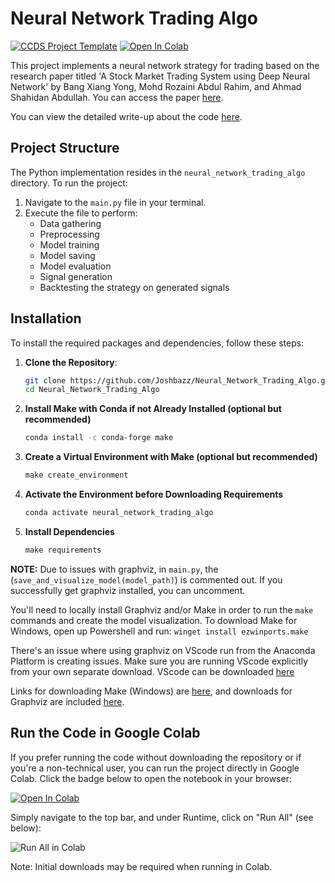 # Neural Network Trading Algo

[![CCDS Project Template](https://img.shields.io/badge/CCDS-Project%20template-328F97?logo=cookiecutter)](https://cookiecutter-data-science.drivendata.org/) [![Open In Colab](https://colab.research.google.com/assets/colab-badge.svg)](https://colab.research.google.com/github/Joshbazz/Neural_Network_Trading_Algo/blob/main/main.ipynb)

This project implements a neural network strategy for trading based on the research paper titled 'A Stock Market Trading System using Deep Neural Network' by Bang Xiang Yong, Mohd Rozaini Abdul Rahim, and Ahmad Shahidan Abdullah. You can access the paper [here](https://api.repository.cam.ac.uk/server/api/core/bitstreams/ee20ae76-656a-47ba-bf5b-fba10ee87478/content).

You can view the detailed write-up about the code [here](https://joshbazzano.substack.com/p/d97c31d9-0919-465f-9584-af0e4e904131).

## Project Structure

The Python implementation resides in the `neural_network_trading_algo` directory. To run the project:
1. Navigate to the `main.py` file in your terminal.
2. Execute the file to perform:
   - Data gathering
   - Preprocessing
   - Model training
   - Model saving
   - Model evaluation
   - Signal generation
   - Backtesting the strategy on generated signals

## Installation

To install the required packages and dependencies, follow these steps:

1. **Clone the Repository**:
   
   ```bash
   git clone https://github.com/Joshbazz/Neural_Network_Trading_Algo.git
   cd Neural_Network_Trading_Algo

3. **Install Make with Conda if not Already Installed (optional but recommended)**
   ```bash
   conda install -c conda-forge make

2. **Create a Virtual Environment with Make (optional but recommended)**
   ```makefile
   make create_environment

3. **Activate the Environment before Downloading Requirements**
   ```bash
   conda activate neural_network_trading_algo

4. **Install Dependencies**
   ```makefile
   make requirements

**NOTE:** 
Due to issues with graphviz, in `main.py`, the (`save_and_visualize_model(model_path)`) is commented out. If you successfully get graphviz installed, you can uncomment.

You'll need to locally install Graphviz and/or Make in order to run the `make` commands and create the model visualization. To download Make for Windows, open up Powershell and run: `winget install ezwinports.make` 

There's an issue where using graphviz on VScode run from the Anaconda Platform is creating issues. Make sure you are running VScode explicitly from your own separate download. VScode can be downloaded [here](https://code.visualstudio.com)

Links for downloading Make (Windows) are [here](https://gnuwin32.sourceforge.net/packages/make.htm), and downloads for Graphviz are included [here](https://graphviz.org).


## Run the Code in Google Colab

If you prefer running the code without downloading the repository or if you're a non-technical user, you can run the project directly in Google Colab. Click the badge below to open the notebook in your browser:

[![Open In Colab](https://colab.research.google.com/assets/colab-badge.svg)](https://colab.research.google.com/github/Joshbazz/Neural_Network_Trading_Algo/blob/main/main.ipynb)

Simply navigate to the top bar, and under Runtime, click on "Run All" (see below):

![Run All in Colab](./neural_network_trading_algo/visualization/Colab_run_all.png)

Note: Initial downloads may be required when running in Colab.

